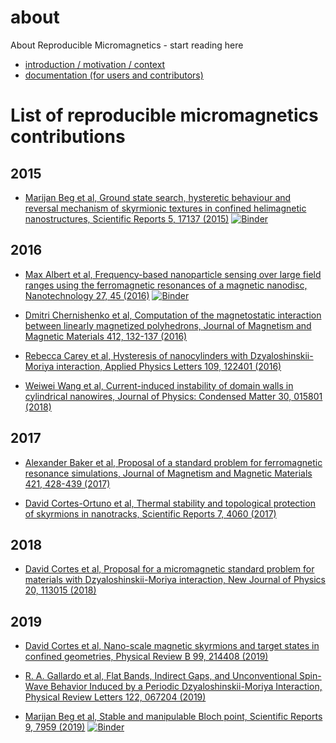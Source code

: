 # about
About Reproducible Micromagnetics - start reading here

- [introduction / motivation / context](introduction.md)
- [documentation (for users and contributors)](documentation.md)

# List of reproducible micromagnetics contributions

## 2015

- [Marijan Beg et al, Ground state search, hysteretic behaviour and reversal mechanism of skyrmionic textures in confined helimagnetic nanostructures, Scientific Reports 5, 17137 (2015)](https://github.com/reproducible-micromagnetics/2015-skyrmionic-states-in-confined-nanostructures) [![Binder](https://mybinder.org/badge_logo.svg)](https://mybinder.org/v2/gh/reproducible-micromagnetics/2015-skyrmionic-states-in-confined-nanostructures/master?filepath=index.ipynb)

## 2016

- [Max Albert et al, Frequency-based nanoparticle sensing over large field ranges using the ferromagnetic resonances of a magnetic nanodisc, Nanotechnology 27, 45 (2016)](https://github.com/maxalbert/paper-supplement-nanoparticle-sensing) [![Binder](http://mybinder.org/badge_logo.svg)](http://mybinder.org/repo/maxalbert/paper-supplement-nanoparticle-sensing)

- [Dmitri Chernishenko et al, Computation of the magnetostatic interaction between linearly magnetized polyhedrons, Journal of Magnetism and Magnetic Materials 412, 132-137 (2016)](https://github.com/dc0/magnetostatic-polyhedrons)

- [Rebecca Carey et al, Hysteresis of nanocylinders with Dzyaloshinskii-Moriya interaction, Applied Physics Letters 109, 122401 (2016)](https://github.com/fangohr/paper-supplement-2016-dmi-nanocylinder-hysteresis)

- [Weiwei Wang et al, Current-induced instability of domain walls in cylindrical nanowires, Journal of Physics: Condensed Matter 30, 015801 (2018)](https://github.com/fangohr/paper-supplement-2016-domain-wall-motion)

## 2017

- [Alexander Baker et al, Proposal of a standard problem for ferromagnetic resonance simulations, Journal of Magnetism and Magnetic Materials 421, 428-439 (2017)](https://github.com/fangohr/micromagnetic-standard-problem-ferromagnetic-resonance)

- [David Cortes-Ortuno et al, Thermal stability and topological protection of skyrmions in nanotracks, Scientific Reports 7, 4060 (2017)](https://github.com/davidcortesortuno/paper-2016-Cortes-etal-Thermal-stability-and-topological-protection-of-skyrmions)

## 2018 

- [David Cortes et al, Proposal for a micromagnetic standard problem for materials with Dzyaloshinskii-Moriya interaction, New Journal of Physics 20, 113015 (2018)](https://github.com/fangohr/paper-supplement-standard-problem-dmi)

## 2019

- [David Cortes et al, Nano-scale magnetic skyrmions and target states in confined geometries, Physical Review B 99, 214408 (2019)](https://github.com/davidcortesortuno/paper-2019_nanoscale_skyrmions_target_states_confined_geometries)

- [R. A. Gallardo et al, Flat Bands, Indirect Gaps, and Unconventional Spin-Wave Behavior Induced by a Periodic Dzyaloshinskii-Moriya Interaction, Physical Review Letters 122, 067204 (2019)](https://github.com/davidcortesortuno/paper-2018-chiral_magnonic_crystals/) 

- [Marijan Beg et al, Stable and manipulable Bloch point, Scientific Reports 9, 7959 (2019)](https://github.com/reproducible-micromagnetics/2019-stable-and-manipulable-bloch-point) [![Binder](https://mybinder.org/badge_logo.svg)](https://mybinder.org/v2/gh/reproducible-micromagnetics/2019-stable-and-manipulable-bloch-point/master?filepath=index.ipynb)




